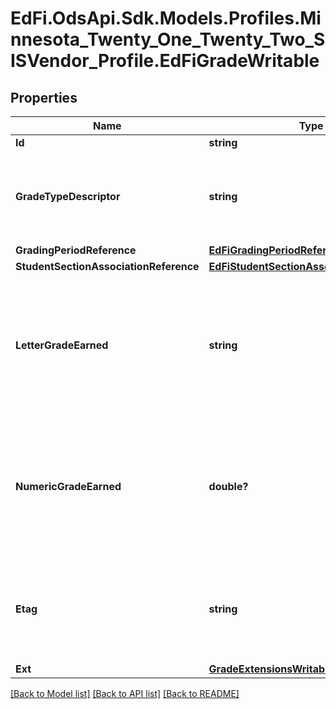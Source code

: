 # EdFi.OdsApi.Sdk.Models.Profiles.Minnesota_Twenty_One_Twenty_Two_SISVendor_Profile.EdFiGradeWritable
## Properties

Name | Type | Description | Notes
------------ | ------------- | ------------- | -------------
**Id** | **string** |  | 
**GradeTypeDescriptor** | **string** | The type of grade reported (e.g., Exam, Final, Grading Period). | 
**GradingPeriodReference** | [**EdFiGradingPeriodReference**](EdFiGradingPeriodReference.md) |  | 
**StudentSectionAssociationReference** | [**EdFiStudentSectionAssociationReference**](EdFiStudentSectionAssociationReference.md) |  | 
**LetterGradeEarned** | **string** | A final or interim (grading period) indicator of student performance in a class as submitted by the instructor. | [optional] 
**NumericGradeEarned** | **double?** | A final or interim (grading period) indicator of student performance in a class as submitted by the instructor. | [optional] 
**Etag** | **string** | A unique system-generated value that identifies the version of the resource. | [optional] 
**Ext** | [**GradeExtensionsWritable**](GradeExtensionsWritable.md) |  | [optional] 

[[Back to Model list]](../README.md#documentation-for-models) [[Back to API list]](../README.md#documentation-for-api-endpoints) [[Back to README]](../README.md)

